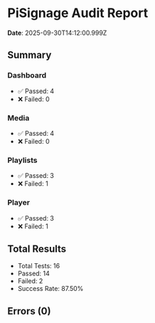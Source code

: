 # PiSignage Audit Report

**Date**: 2025-09-30T14:12:00.999Z

## Summary

### Dashboard
- ✅ Passed: 4
- ❌ Failed: 0

### Media
- ✅ Passed: 4
- ❌ Failed: 0

### Playlists
- ✅ Passed: 3
- ❌ Failed: 1

### Player
- ✅ Passed: 3
- ❌ Failed: 1

## Total Results
- Total Tests: 16
- Passed: 14
- Failed: 2
- Success Rate: 87.50%

## Errors (0)

